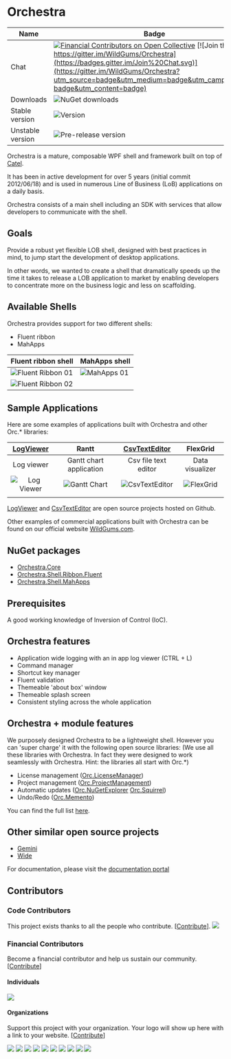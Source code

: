 Orchestra
=========

Name|Badge
---|---
Chat|[![Financial Contributors on Open Collective](https://opencollective.com/wildgums-oss/all/badge.svg?label=financial+contributors)](https://opencollective.com/wildgums-oss) [![Join the chat at https://gitter.im/WildGums/Orchestra](https://badges.gitter.im/Join%20Chat.svg)](https://gitter.im/WildGums/Orchestra?utm_source=badge&utm_medium=badge&utm_campaign=pr-badge&utm_content=badge)
Downloads|![NuGet downloads](https://img.shields.io/nuget/dt/orchestra.core.svg)
Stable version|![Version](https://img.shields.io/nuget/v/orchestra.core.svg)
Unstable version|![Pre-release version](https://img.shields.io/nuget/vpre/orchestra.core.svg)

Orchestra is a mature, composable WPF shell and framework built on top of [Catel](http://www.catelproject.com).

It has been in active development for over 5 years (initial commit 2012/06/18) and is used in numerous Line of Business (LoB) applications on a daily basis.

Orchestra consists of a main shell including an SDK with services that allow developers to communicate with the shell.

## Goals

Provide a robust yet flexible LOB shell, designed with best practices in mind, to jump start the development of desktop applications.

In other words, we wanted to create a shell that dramatically speeds up the time it takes to release a LOB application to market by enabling developers to concentrate more on the business logic and less on scaffolding.

## Available Shells

Orchestra provides support for two different shells:

- Fluent ribbon
- MahApps

|  Fluent ribbon shell                                       | MahApps shell                                   |
|------------------------------------------------------------|-------------------------------------------------|
| ![Fluent Ribbon 01](doc/images/shell_fluentribbon_01.png)  | ![MahApps 01](doc/images/shell_mahapps_01.png)  |
| ![Fluent Ribbon 02](doc/images/shell_fluentribbon_02.png)  |                                                 |

## Sample Applications

Here are some examples of applications built with Orchestra and other Orc.* libraries:

| [LogViewer](https://github.com/WildGums/LogViewer)                                | Rantt                   | [CsvTextEditor](https://github.com/WildGums/CsvTextEditor) | FlexGrid    |
|:-:                                                                                |:-:                      |:-:                                                         |:-:          |
|Log viewer   | Gantt chart application | Csv file text editor                                       | Data visualizer            |
| ![Log Viewer](doc/images/LogViewer.png)                                            |![Gantt Chart](doc/images/Rantt.png)    |![CsvTextEditor](doc/images/CsvTextEditor.png)    |![FlexGrid](doc/images/FlexGrid.png)   |
|   |   |   |   |

[LogViewer](https://github.com/WildGums/LogViewer) and [CsvTextEditor](https://github.com/WildGums/CsvTextEditor) are open source projects hosted on Github.

Other examples of commercial applications built with Orchestra can be found on our official website [WildGums.com](http://www.wildgums.com).

## NuGet packages

- [Orchestra.Core](https://www.nuget.org/packages/Orchestra.Core)
- [Orchestra.Shell.Ribbon.Fluent](https://www.nuget.org/packages/Orchestra.Shell.Ribbon.Fluent)
- [Orchestra.Shell.MahApps](https://www.nuget.org/packages/Orchestra.Shell.MahApp)

## Prerequisites

A good working knowledge of Inversion of Control (IoC).

## Orchestra features

- Application wide logging with an in app log viewer (CTRL + L)
- Command manager
- Shortcut key manager
- Fluent validation
- Themeable 'about box' window
- Themeable splash screen
- Consistent styling across the whole application

## Orchestra + module features

We purposely designed Orchestra to be a lightweight shell. However you can 'super charge' it with the following open source libraries:
(We use all these libraries with Orchestra. In fact they were designed to work seamlessly with Orchestra. Hint: the libraries all start with Orc.*)

- License management ([Orc.LicenseManager](https://github.com/Orcomp/Orc.LicenseManager))
- Project management ([Orc.ProjectManagement](https://github.com/Orcomp/Orc.ProjectManagement))
- Automatic updates ([Orc.NuGetExplorer](https://github.com/WildGums/Orc.NuGetExplorer) [Orc.Squirrel](https://github.com/Orcomp/Orc.Squirrel))
- Undo/Redo ([Orc.Memento](https://github.com/WildGums/Orc.Memento))

You can find the full list [here](https://github.com/WildGums).

## Other similar open source projects

- [Gemini](https://github.com/tgjones/gemini "Gemini")
- [Wide](https://github.com/chandramouleswaran/Wide/ "Wide")

For documentation, please visit the [documentation portal](http://opensource.wildgums.com)
## Contributors

### Code Contributors

This project exists thanks to all the people who contribute. [[Contribute](CONTRIBUTING.md)].
<a href="https://github.com/WildGums/Orchestra/graphs/contributors"><img src="https://opencollective.com/wildgums-oss/contributors.svg?width=890&button=false" /></a>

### Financial Contributors

Become a financial contributor and help us sustain our community. [[Contribute](https://opencollective.com/wildgums-oss/contribute)]

#### Individuals

<a href="https://opencollective.com/wildgums-oss"><img src="https://opencollective.com/wildgums-oss/individuals.svg?width=890"></a>

#### Organizations

Support this project with your organization. Your logo will show up here with a link to your website. [[Contribute](https://opencollective.com/wildgums-oss/contribute)]

<a href="https://opencollective.com/wildgums-oss/organization/0/website"><img src="https://opencollective.com/wildgums-oss/organization/0/avatar.svg"></a>
<a href="https://opencollective.com/wildgums-oss/organization/1/website"><img src="https://opencollective.com/wildgums-oss/organization/1/avatar.svg"></a>
<a href="https://opencollective.com/wildgums-oss/organization/2/website"><img src="https://opencollective.com/wildgums-oss/organization/2/avatar.svg"></a>
<a href="https://opencollective.com/wildgums-oss/organization/3/website"><img src="https://opencollective.com/wildgums-oss/organization/3/avatar.svg"></a>
<a href="https://opencollective.com/wildgums-oss/organization/4/website"><img src="https://opencollective.com/wildgums-oss/organization/4/avatar.svg"></a>
<a href="https://opencollective.com/wildgums-oss/organization/5/website"><img src="https://opencollective.com/wildgums-oss/organization/5/avatar.svg"></a>
<a href="https://opencollective.com/wildgums-oss/organization/6/website"><img src="https://opencollective.com/wildgums-oss/organization/6/avatar.svg"></a>
<a href="https://opencollective.com/wildgums-oss/organization/7/website"><img src="https://opencollective.com/wildgums-oss/organization/7/avatar.svg"></a>
<a href="https://opencollective.com/wildgums-oss/organization/8/website"><img src="https://opencollective.com/wildgums-oss/organization/8/avatar.svg"></a>
<a href="https://opencollective.com/wildgums-oss/organization/9/website"><img src="https://opencollective.com/wildgums-oss/organization/9/avatar.svg"></a>
